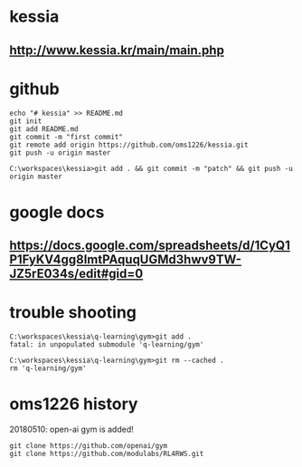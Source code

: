 # kessia
## http://www.kessia.kr/main/main.php
# github
```
echo "# kessia" >> README.md
git init
git add README.md
git commit -m "first commit"
git remote add origin https://github.com/oms1226/kessia.git
git push -u origin master
```
```
C:\workspaces\kessia>git add . && git commit -m "patch" && git push -u origin master
```

# google docs
## https://docs.google.com/spreadsheets/d/1CyQ1P1FyKV4gg8ImtPAquqUGMd3hwv9TW-JZ5rE034s/edit#gid=0

# trouble shooting

```
C:\workspaces\kessia\q-learning\gym>git add .
fatal: in unpopulated submodule 'q-learning/gym'

C:\workspaces\kessia\q-learning\gym>git rm --cached .
rm 'q-learning/gym'
```

# oms1226 history

20180510: open-ai gym is added!

```
git clone https://github.com/openai/gym
git clone https://github.com/modulabs/RL4RWS.git
```
